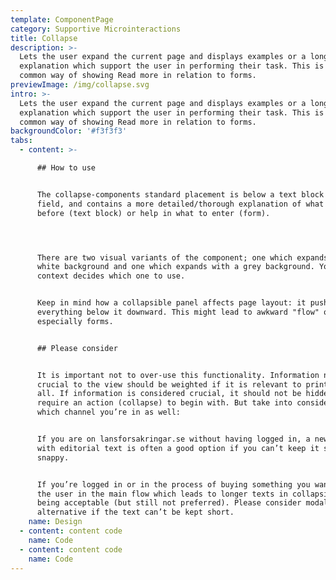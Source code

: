 ```yaml
---
template: ComponentPage
category: Supportive Microinteractions
title: Collapse
description: >-
  Lets the user expand the current page and displays examples or a longer
  explanation which support the user in performing their task. This is the most
  common way of showing Read more in relation to forms.
previewImage: /img/collapse.svg
intro: >-
  Lets the user expand the current page and displays examples or a longer
  explanation which support the user in performing their task. This is the most
  common way of showing Read more in relation to forms.
backgroundColor: '#f3f3f3'
tabs:
  - content: >-

      ## How to use


      The collapse-components standard placement is below a text block or input
      field, and contains a more detailed/thorough explanation of what was said
      before (text block) or help in what to enter (form).




      There are two visual variants of the component; one which expands with
      white background and one which expands with a grey background. Your
      context decides which one to use.


      Keep in mind how a collapsible panel affects page layout: it pushes
      everything below it downward. This might lead to awkward "flow" on a page,
      especially forms.


      ## Please consider


      It is important not to over-use this functionality. Information not
      crucial to the view should be weighted if it is relevant to print out at
      all. If information is considered crucial, it should not be hidden and
      require an action (collapse) to begin with. But take into consideration
      which channel you’re in as well:


      If you are on lansforsakringar.se without having logged in, a new page
      with editorial text is often a good option if you can’t keep it short and
      snappy. 


      If you’re logged in or in the process of buying something you want to keep
      the user in the main flow which leads to longer texts in collapsible mode
      being acceptable (but still not preferred). Please consider modals as an
      alternative if the text can’t be kept short.
    name: Design
  - content: content code
    name: Code
  - content: content code
    name: Code
---
```


